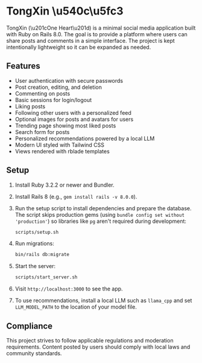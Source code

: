 # TongXin \u540c\u5fc3

TongXin (\u201cOne Heart\u201d) is a minimal social media application built with Ruby on Rails 8.0. The goal is to provide a platform where users can share posts and comments in a simple interface. The project is kept intentionally lightweight so it can be expanded as needed.

## Features

- User authentication with secure passwords
- Post creation, editing, and deletion
- Commenting on posts
- Basic sessions for login/logout
- Liking posts
- Following other users with a personalized feed
- Optional images for posts and avatars for users
- Trending page showing most liked posts
- Search form for posts
- Personalized recommendations powered by a local LLM
- Modern UI styled with Tailwind CSS
- Views rendered with rblade templates

## Setup

1. Install Ruby 3.2.2 or newer and Bundler.
2. Install Rails 8 (e.g., `gem install rails -v 8.0.0`).
3. Run the setup script to install dependencies and prepare the database.
   The script skips production gems (using `bundle config set without 'production'`)
   so libraries like `pg` aren't required during development:

   ```bash
   scripts/setup.sh
   ```
4. Run migrations:

   ```bash
   bin/rails db:migrate
   ```

5. Start the server:

   ```bash
   scripts/start_server.sh
   ```
6. Visit `http://localhost:3000` to see the app.
7. To use recommendations, install a local LLM such as `llama_cpp` and set
   `LLM_MODEL_PATH` to the location of your model file.

## Compliance

This project strives to follow applicable regulations and moderation requirements. Content posted by users should comply with local laws and community standards.


